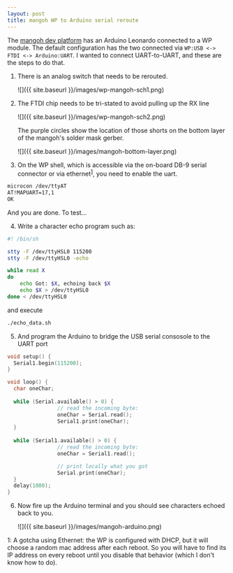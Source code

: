 ```yaml
---
layout: post
title: mangoh WP to Arduino serial reroute
---
```


The [mangoh dev platform](http://mangoh.io) has an Arduino Leonardo connected
to a WP module.  The default configuration has the two connected via
```WP:USB <-> FTDI <-> Arduino:UART```.  I wanted to connect UART-to-UART, and
these are the steps to do that.

1. There is an analog switch that needs to be rerouted.

    ![]({{ site.baseurl }}/images/wp-mangoh-sch1.png)

2. The FTDI chip needs to be tri-stated to avoid pulling up the RX line

    ![]({{ site.baseurl }}/images/wp-mangoh-sch2.png)

    The purple circles show the location of those shorts on the bottom layer of the mangoh's solder mask gerber.

    ![]({{ site.baseurl }}/images/mangoh-bottom-layer.png)

3. On the WP shell, which is accessible via the on-board DB-9 serial connector or via ethernet<sup>[1](#myfootnote1)</sup>, you need to enable the uart.

```bash
microcon /dev/ttyAT
AT!MAPUART=17,1
OK
```

And you are done.  To test...

4. Write a character echo program such as:

```bash
#! /bin/sh

stty -F /dev/ttyHSL0 115200
stty -F /dev/ttyHSL0 -echo

while read X
do
    echo Got: $X, echoing back $X
    echo $X > /dev/ttyHSL0
done < /dev/ttyHSL0
```

and execute

```bash
./echo_data.sh
```

5. And program the Arduino to bridge the USB serial consosole to the UART port

```c
void setup() {
  Serial1.begin(115200);
}

void loop() {
  char oneChar;
  
  while (Serial.available() > 0) {
                // read the incoming byte:
                oneChar = Serial.read();
                Serial1.print(oneChar);
  }
    
  while (Serial1.available() > 0) {
                // read the incoming byte:
                oneChar = Serial1.read();

                // print locally what you got
                Serial.print(oneChar);
  }
  delay(1000);
}
```

6. Now fire up the Arduino terminal and you should see characters echoed back to you.

    ![]({{ site.baseurl }}/images/mangoh-arduino.png)

<a name="myfootnote1">1</a>:  A gotcha using Ethernet: the WP is configured with DHCP, but it will choose a random mac address after each reboot.  So you will have to find its IP address on every reboot until you disable that behavior (which I don't know how to do).
